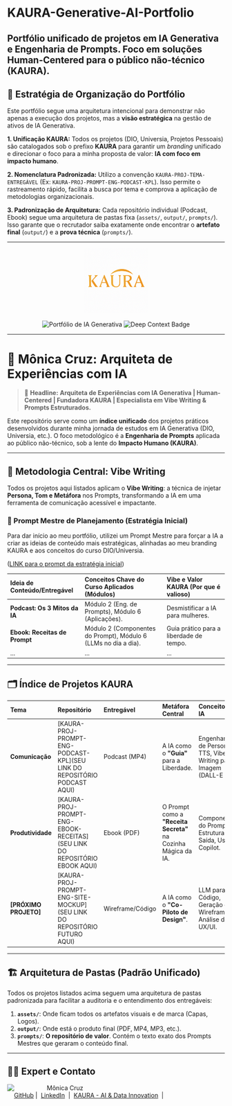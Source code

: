 # KAURA-Generative-AI-Portfolio
Portfólio unificado de projetos em IA Generativa e Engenharia de Prompts. Foco em soluções Human-Centered para o público não-técnico (KAURA).
---
## 📄 Estratégia de Organização do Portfólio

Este portfólio segue uma arquitetura intencional para demonstrar não apenas a execução dos projetos, mas a **visão estratégica** na gestão de ativos de IA Generativa.

**1. Unificação KAURA:**
Todos os projetos (DIO, Universia, Projetos Pessoais) são catalogados sob o prefixo **KAURA** para garantir um *branding* unificado e direcionar o foco para a minha proposta de valor: **IA com foco em impacto humano**.

**2. Nomenclatura Padronizada:**
Utilizo a convenção `KAURA-PROJ-TEMA-ENTREGÁVEL` (Ex: `KAURA-PROJ-PROMPT-ENG-PODCAST-KPL`). Isso permite o rastreamento rápido, facilita a busca por tema e comprova a aplicação de metodologias organizacionais.

**3. Padronização de Arquitetura:**
Cada repositório individual (Podcast, Ebook) segue uma arquitetura de pastas fixa (`assets/`, `output/`, `prompts/`). Isso garante que o recrutador saiba exatamente onde encontrar o **artefato final** (`output/`) e a **prova técnica** (`prompts/`).

---

<p align="center">
    <img width="150" src="https://github.com/monicacruzs/KAURA-Generative-AI-Portfolio/blob/main/assets/assets/Logo%20Kaura%20INPI%20Colorida.png" alt="Logotipo KAURA - AI & Data Innovation"> 
</p>

<p align="center">
    <img src="https://img.shields.io/badge/Portfólio%20de%20IA%20Generativa-KAURA-007ACC?style=for-the-badge&logo=openai" alt="Portfólio de IA Generativa">
    <img src="https://img.shields.io/badge/Prompt%20Engineering-Deep%20Context-5D3FD3?style=for-the-badge&logo=data:image/svg+xml;base64,PHN2ZyB4bWxucz0iaHR0cDovL3d3dy53My5vcmcvMjAwMC9zdmciIHZpZXdCb3g9IjAgMCA1MCA1MCI+PHBhdGggZmlsbD0iI2ZmZiIgZD0iTTI1IDJDMTIuMzEyIDIgMiAyMC4xODcgMiA1MiA1MiAwIDUwLjE4NyAyNSAyNUM0Mi42ODcgMjUgNTAgMTIuMzEyIDUwIDJjMC0xMC4wNjItMTIuMzEyLTE1LjE4Ny0yNS0xNS4xODcgMjV6TTI1IDVjLTEwLjA2MiAwLTE4LjE4NyA4LjEyNS0xOC4xODcgMTguMTg3UzEyLjI1IDQxLjM3NSAyNSAzMS43NSAzNy43NSAxMi4yNSA0NyA1LjE4N3YtLjE4N0MyOC4xMjUgNSAzMC4wNjIgMjkgMjkgMjIgNDIgMTUgMzEgMCAyNSA1eiIvPjwvc3ZnPg==" alt="Deep Context Badge">
</p>

---

# 🤖 Mônica Cruz: Arquiteta de Experiências com IA

> 🧠 **Headline:** **Arquiteta de Experiências com IA Generativa | Human-Centered | Fundadora KAURA | Especialista em Vibe Writing & Prompts Estruturados.**

Este repositório serve como um **índice unificado** dos projetos práticos desenvolvidos durante minha jornada de estudos em IA Generativa (DIO, Universia, etc.). O foco metodológico é a **Engenharia de Prompts** aplicada ao público não-técnico, sob a lente do **Impacto Humano (KAURA)**.

---

## 🎯 Metodologia Central: Vibe Writing

Todos os projetos aqui listados aplicam o **Vibe Writing**: a técnica de injetar **Persona, Tom e Metáfora** nos Prompts, transformando a IA em uma ferramenta de comunicação acessível e impactante.

### 📝 Prompt Mestre de Planejamento (Estratégia Inicial)

Para dar início ao meu portfólio, utilizei um Prompt Mestre para forçar a IA a criar as ideias de conteúdo mais estratégicas, alinhadas ao meu branding KAURA e aos conceitos do curso DIO/Universia.

([LINK para o prompt da estratégia inicial](https://github.com/monicacruzs/KAURA-Generative-AI-Portfolio/blob/main/prompts/prompt_estrategia_inicial.txt))

| Ideia de Conteúdo/Entregável | Conceitos Chave do Curso Aplicados (Módulos) | Vibe e Valor KAURA (Por que é valioso) |
| :--- | :--- | :--- |
| **Podcast: Os 3 Mitos da IA** | Módulo 2 (Eng. de Prompts), Módulo 6 (Aplicações). | Desmistificar a IA para mulheres. |
| **Ebook: Receitas de Prompt** | Módulo 2 (Componentes do Prompt), Módulo 6 (LLMs no dia a dia). | Guia prático para a liberdade de tempo. |
| ... | ... | ... |
---

## 🗂️ Índice de Projetos KAURA

| Tema | Repositório | Entregável | Metáfora Central | Conceitos de IA |
| :--- | :--- | :--- | :--- | :--- |
| **Comunicação** | [KAURA-PROJ-PROMPT-ENG-PODCAST-KPL](SEU LINK DO REPOSITÓRIO PODCAST AQUI) | Podcast (MP4) | A IA como o **"Guia"** para a Liberdade. | Engenharia de Persona, TTS, Vibe Writing para Imagem (DALL-E 3). |
| **Produtividade** | [KAURA-PROJ-PROMPT-ENG-EBOOK-RECEITAS](SEU LINK DO REPOSITÓRIO EBOOK AQUI) | Ebook (PDF) | O Prompt como a **"Receita Secreta"** na Cozinha Mágica da IA. | Componentes do Prompt, Estrutura de Saída, Uso do Copilot. |
| **[PRÓXIMO PROJETO]** | [KAURA-PROJ-PROMPT-ENG-SITE-MOCKUP](SEU LINK DO REPOSITÓRIO FUTURO AQUI) | Wireframe/Código | A IA como o **"Co-Piloto de Design"**. | LLM para Código, Geração de Wireframes, Análise de UX/UI. |

---

## 🏗️ Arquitetura de Pastas (Padrão Unificado)

Todos os projetos listados acima seguem uma arquitetura de pastas padronizada para facilitar a auditoria e o entendimento dos entregáveis:

1.  **`assets/`**: Onde ficam todos os artefatos visuais e de marca (Capas, Logos).
2.  **`output/`**: Onde está o produto final (PDF, MP4, MP3, etc.).
3.  **`prompts/`**: **O repositório de valor**. Contém o texto exato dos Prompts Mestres que geraram o conteúdo final.

---

## 👩‍💻 Expert e Contato

<p>
    <img 
      align=left 
      margin=10 
      width=80 
      src=https://avatars.githubusercontent.com/u/71937997?v=4
    />
    <p>&nbsp&nbsp&nbspMônica Cruz<br>
    &nbsp&nbsp&nbsp
    <a href=https://github.com/monicacruzs>
    GitHub</a>&nbsp;|&nbsp;
    <a href=https://www.linkedin.com/in/m%C3%B4nicacruz/?locale=pt_BR>LinkedIn</a>
&nbsp;|&nbsp;
    <a href="SEU KAURA AQUI">
    KAURA - AI & Data Innovation</a>
&nbsp;|&nbsp;</p>
</p>
<br/><br/>
<p>
